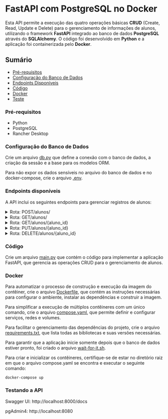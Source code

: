 # FastAPI com PostgreSQL no Docker

Esta API permite a execução das quatro operações básicas **CRUD** (Create, Read, Update e Delete) para o gerenciamento de informações de alunos, utilizando o framework **FastAPI** integrado ao banco de dados **PostgreSQL** através do **SQLAlchemy**. O código foi desenvolvido em **Python** e a aplicação foi containerizada pelo **Docker**.

## Sumário

- [Pré-requisitos](#pré-requisitos)
- [Configuração do Banco de Dados](#configuração-do-banco-de-dados)
- [Endpoints Disponíveis](#endpoints-disponíveis)
- [Código](#código)
- [Docker](#docker)
- [Teste](#testando-a-api)

### Pré-requisitos

- Python
- PostgreSQL
- Rancher Desktop

### Configuração do Banco de Dados

Crie um arquivo [db.py](https://github.com/MeireMayumi/FastAPI-com-PostgreSQL/blob/main/db.py) que define a conexão com o banco de dados, a criação da sessão e a base para os modelos ORM.

Para não expor os dados sensíveis no arquivo do banco de dados e no docker-compose, crie o arquivo [.env](https://github.com/MeireMayumi/FastAPI-com-PostgreSQL/blob/main/.env).

### Endpoints disponíveis

A API inclui os seguintes endpoints para gerenciar registros de alunos:
<details>
<summary>Rota: POST/alunos/</summary>
  
  **Descrição**: Cria um novo aluno.

  **Entrada**: Objeto JSON contendo `nome` e `email`.
  
  **Resposta**: Objeto `Aluno` recém-criado.
</details>

<details>
<summary>Rota: GET/alunos/</summary>
  
  **Descrição**: Retorna uma lista com todos os alunos cadastrados.

  **Resposta**: Lista de objetos `Aluno`.
</details>
<details>
<summary>Rota: GET/alunos/{aluno_id}</summary>
  
  **Descrição**: Retorna os dados do aluno com base no id fornecido.

  
  **Resposta**: Objeto `Aluno`.
</details>
<details>
<summary>Rota: PUT/alunos/{aluno_id}</summary>
  
  **Descrição**: Atualiza os dados de um aluno existente.

  **Entrada**: Objeto JSON contendo os novos valores de `nome` e `email`
  
  **Resposta**: Objeto `Aluno` atualizado.
</details>

<details>
<summary>Rota: DELETE/alunos/{aluno_id}</summary>
  
  **Descrição**: Exclui um aluno com base no id fornecido.

  **Resposta**: Objeto `Aluno` excluído.
</details>

### Código

Crie um arquivo [main.py](https://github.com/MeireMayumi/FastAPI-com-PostgreSQL/blob/main/main.py) que contém o código para implementar a aplicação FastAPI, que gerencia as operações CRUD para o gerenciamento de alunos. 


### Docker

Para automatizar o processo de construção e execução da imagem do contêiner, crie o arquivo [Dockerfile](https://github.com/MeireMayumi/FastAPI-com-PostgreSQL/blob/main/Dockerfile), que contém as instruções necessárias para configurar o ambiente, instalar as dependências e construir a imagem.

Para simplificar a execução de múltiplos contêineres com um único comando, crie o arquivo [compose.yaml](https://github.com/MeireMayumi/FastAPI-com-PostgreSQL/blob/main/compose.yaml), que permite definir e configurar serviços, redes e volumes.

Para facilitar o gerenciamento das dependências do projeto, crie o arquivo [requirements.txt](https://github.com/MeireMayumi/FastAPI-com-PostgreSQL/blob/main/requirements.txt), que lista todas as bibliotecas e suas versões necessárias.

Para garantir que a aplicação inicie somente depois que o banco de dados estiver pronto, foi criado o arquivo [wait-for-it.sh](https://github.com/MeireMayumi/FastAPI-com-PostgreSQL/blob/main/wait-for-it.sh).

Para criar e inicializar os contêineres, certifique-se de estar no diretório raiz em que o arquivo compose.yaml se encontra e executar o seguinte comando:
```
docker-compose up
```
### Testando a API

Swagger UI: http://localhost:8000/docs

pgAdmin4: http://localhost:8080
